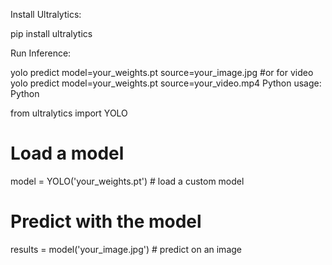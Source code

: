 Install Ultralytics:

pip install ultralytics


Run Inference:

yolo predict model=your_weights.pt source=your_image.jpg
#or for video
yolo predict model=your_weights.pt source=your_video.mp4
Python usage:
Python

from ultralytics import YOLO

# Load a model
model = YOLO('your_weights.pt')  # load a custom model

# Predict with the model
results = model('your_image.jpg')  # predict on an image
